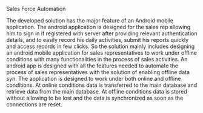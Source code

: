 Sales Force Automation

The developed solution has the major feature of an Android mobile application. The android application is designed for the sales rep 
allowing him to sign in if registered with server after providing relevant authentication details, and to easily record his daily
activities, submit his reports quickly and access records in few clicks. So the solution mainly includes designing an android mobile
application for sales representatives to work under offline conditions with many functionalities in the process of sales activities.
An android app is designed with all the features needed to automate the process of sales representatives
with the solution of enabling offline data syn. The application is designed to work under both online and offline conditions.
At online conditions data is transferred to the main database and retrieve data from the main database. At offline conditions data is
stored without allowing to be lost and the data is synchronized as soon as the connections are reset.




